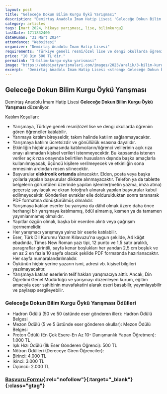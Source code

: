 ```yaml
---
layout: post
title: "Geleceğe Dokun Bilim Kurgu Öykü Yarışması"
description: "Demirtaş Anadolu İmam Hatip Lisesi 'Geleceğe Dokun Bilim Kurgu Öykü Yarışması' düzenliyor."
category: articles
tags: [mart 2024, hikaye yarışması, lise, bilimkurgu]
lastDate: 1711832400
dateHuman: "31 Mart 2024"
attendance: "Websitesi"
organizer: "Demirtaş Anadolu İmam Hatip Lisesi"
requirements: "Türkiye geneli resmî/özel lise ve dengi okullarda öğrenim gören öğrenciler katılabilir."
price: "10 Bin 500 TL'dir."
permalink: "3-bilim-kurgu-oyku-yarismasi"
image: "https://edebiyatyarismalari.com/images/2023/aralik/3-bilim-kurgu-oyku-yarismasi.jpg"
excerpt:  "Demirtaş Anadolu İmam Hatip Lisesi <strong> Geleceğe Dokun Bilim Kurgu Öykü Yarışması </strong> düzenliyor."
---
```


## Geleceğe Dokun Bilim Kurgu Öykü Yarışması
Demirtaş Anadolu İmam Hatip Lisesi **Geleceğe Dokun Bilim Kurgu Öykü Yarışması** düzenliyor.  

Katılım Koşulları:
- Yarışmaya, Türkiye geneli resmî/özel lise ve dengi okullarda öğrenim gören öğrenciler katılabilir.
- Yarımaya katılım bireyseldir, takım halinde katılım sağlanmayacaktır.
- Yarışmaya katılım ücretsizdir ve gönüllülük esasına dayalıdır.
- Etkinliğin hiçbir aşamasında katılımcıların/öğrenci velilerinin açık rıza onayı alınmadan kişisel verileri istenmeyecektir. Bu kapsamda istenen veriler açık rıza onayında belirtilen hususların dışında başka amaçlarla kullanılmayacak, üçüncü kişilere verilmeyecek ve etkinliğin sona ermesinin ardından resen silinecektir.
- Başvurular **elektronik ortamda** alınacaktır. Elden, posta veya başka yollarla yapılan başvurular dikkate alınmayacaktır. Telefon ya da tablette belgelerin görüntüleri üzerinde yapılan işlemler(metin yazma, imza atma) geçersiz sayılacak ve ekran fotoğrafı alınarak yapılan başvurular kabul edilmeyecektir. Gönderilen evraklar elle doldurulduktan sonra taranarak PDF formatına dönüştürülmüş olmalıdır.
- Yarışmaya katılan eserler bu yarışma da dâhil olmak üzere daha önce herhangi bir yarışmaya katılmamış, ödül almamış, kısmen ya da tamamen yayımlanmamış olmalıdır.
- Yapıtlar özgün olmalı, başka bir eserden alıntı veya çağrışım içermemelidir.
- Her yarışmacı yarışmaya yalnız bir eserle katılabilir.
- Eser, Türk Dil Kurumu Yazım Kılavuzu’na uygun şekilde, A4 kâğıt ebadında, Times New Roman yazı tipi, 12 punto ve 1,5 satır aralıklı, paragraflar girintili, sayfa kenar boşlukları her yandan 2,5 cm boşluk ve en az 2 en fazla 10 sayfa olacak şekilde PDF formatında hazırlanacaktır. Her sayfa numaralandırılmalıdır.
- Öykünün hiçbir yerine yazarın ismi, adresi vb. kişisel bilgileri yazılmayacaktır.
- Yarışmaya katılan eserlerin telif hakları yarışmacıya aittir. Ancak, Din Öğretimi Genel Müdürlüğü ve yarışmayı düzenleyen kurum, eğitim amacıyla eser sahibinin muvafakatini alarak eseri basabilir, yayımlayabilir ve paylaşıp sergileyebilir.


### Geleceğe Dokun Bilim Kurgu Öykü Yarışması Ödülleri
- Hadron Ödülü (50 ve 50 üstünde eser gönderen iller): Hadron Ödülü Belgesi
- Mezon Ödülü (5 ve 5 üstünde eser gönderen okullar): Mezon Ödülü Belgesi
- Proton Ödülü (En Çok Esere-En Az 10- Danışmanlık Yapan Öğretmen): 1.000 TL
- Işık Hızı Ödülü (İlk Eser Gönderen Öğrenci): 500 TL
- Nötron Ödülleri (Dereceye Giren Öğrenciler):
- Birinci: 4.000 TL
- İkinci: 3.000 TL
- Üçüncü: 2.000 TL


### [Başvuru Formu](https://daihl.meb.k12.tr/icerikler/bilim-kurgu-oyku-yarismasi_12291820.html/?ref=edebiyatyarismalari.com){:rel="nofollow"}{:target="_blank"}{:class="gtag"}